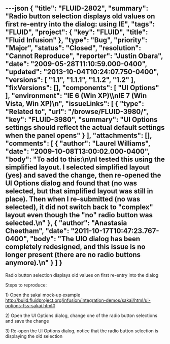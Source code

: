 ---json
{
  "title": "FLUID-2802",
  "summary": "Radio button selection displays old values on first re-entry into the dialog: using IE",
  "tags": "FLUID",
  "project": {
    "key": "FLUID",
    "title": "Fluid Infusion"
  },
  "type": "Bug",
  "priority": "Major",
  "status": "Closed",
  "resolution": "Cannot Reproduce",
  "reporter": "Justin Obara",
  "date": "2009-05-28T11:10:59.000-0400",
  "updated": "2013-10-04T10:24:07.750-0400",
  "versions": [
    "1.1",
    "1.1.1",
    "1.1.2",
    "1.2"
  ],
  "fixVersions": [],
  "components": [
    "UI Options"
  ],
  "environment": "IE 6 (Win XP)\\\nIE 7 (Win Vista, Win XP)\n",
  "issueLinks": [
    {
      "type": "Related to",
      "url": "/browse/FLUID-3980/",
      "key": "FLUID-3980",
      "summary": "UI Options settings should reflect the actual default settings when the panel opens"
    }
  ],
  "attachments": [],
  "comments": [
    {
      "author": "Laurel Williams",
      "date": "2009-10-08T13:00:02.000-0400",
      "body": "To add to this:\n\nI tested this using the simplified layout. I selected simplified layout (yes) and saved the change, then re-opened the UI Options dialog and found that (no was selected, but that simplified layout was still in place). Then when I re-submitted (no was selected), it did not switch back to \"complex\" layout even though the \"no\" radio button was selected.\n"
    },
    {
      "author": "Anastasia Cheetham",
      "date": "2011-10-17T10:47:23.767-0400",
      "body": "The UIO dialog has been completely redesigned, and this issue is no longer present (there are no radio buttons anymore).\n"
    }
  ]
}
---
Radio button selection displays old values on first re-entry into the dialog

Steps to reproduce:

1\) Open the sakai mock-up example\
<http://build.fluidproject.org/infusion/integration-demos/sakai/html/ui-options-fss-sakai.html#>

2\) Open the UI Options dialog, change one of the radio button selections and save the change

3\) Re-open the UI Options dialog, notice that the radio button selection is displaying the old selection

        